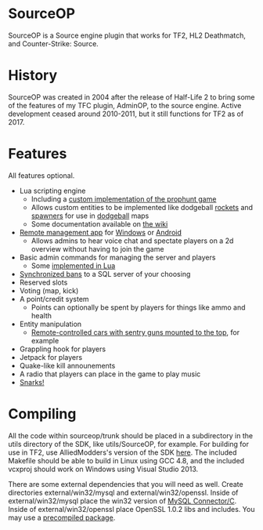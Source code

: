 # SourceOP
SourceOP is a Source engine plugin that works for TF2, HL2 Deathmatch, and Counter-Strike: Source.

# History
SourceOP was created in 2004 after the release of Half-Life 2 to bring some of the features of my TFC plugin, AdminOP, to the source engine. Active development ceased around 2010-2011, but it still functions for TF2 as of 2017.

# Features
All features optional.
- Lua scripting engine
  - Including a [custom implementation of the prophunt game](trunk/addons/SourceOP/lua/autorun/prophunt/prophunt.lua)
  - Allows custom entities to be implemented like dodgeball [rockets](trunk/addons/SourceOP/lua/entities/sop_dodgeball_rocket) and [spawners](trunk/addons/SourceOP/lua/entities/sop_dodgeball_spawner) for use in [dodgeball](https://www.youtube.com/watch?v=TORA0GtrmLM) maps
  - Some documentation available on [the wiki](http://www.sourceop.com/wiki/Lua)
- [Remote management app](http://www.sourceop.com/screenshots/remote/mapwindow.png) for [Windows](http://www.sourceop.com/modules.php?name=Downloads&d_op=viewdownload&cid=1) or [Android](https://play.google.com/store/apps/details?id=com.sourceop.remoteadminclient)
  - Allows admins to hear voice chat and spectate players on a 2d overview without having to join the game
- Basic admin commands for managing the server and players
  - Some [implemented in Lua](sourceop/tree/master/trunk/addons/SourceOP/lua/autorun/commands/admin)
- [Synchronized bans](http://www.sourceop.com/modules.php?name=SOPBans) to a SQL server of your choosing
- Reserved slots
- Voting (map, kick)
- A point/credit system
  - Points can optionally be spent by players for things like ammo and health
- Entity manipulation
  - [Remote-controlled cars with sentry guns mounted to the top](https://www.youtube.com/watch?v=PPaxWGcwJw8), for example
- Grappling hook for players
- Jetpack for players
- Quake-like kill announements
- A radio that players can place in the game to play music
- [Snarks!](https://www.youtube.com/watch?v=u4KNCb6BD_g)

# Compiling
All the code within sourceop/trunk should be placed in a subdirectory in the utils directory of the SDK, like utils/SourceOP, for example. For building for use in TF2, use AlliedModders's version of the SDK [here](https://github.com/alliedmodders/hl2sdk/tree/tf2). The included Makefile should be able to build in Linux using GCC 4.8, and the included vcxproj should work on Windows using Visual Studio 2013.

There are some external dependencies that you will need as well. Create directories external/win32/mysql and external/win32/openssl. Inside of external/win32/mysql place the win32 version of [MySQL Connector/C](https://dev.mysql.com/downloads/connector/c/). Inside of external/win32/openssl place OpenSSL 1.0.2 libs and includes. You may use a [precompiled package](http://www.npcglib.org/~stathis/blog/precompiled-openssl).
